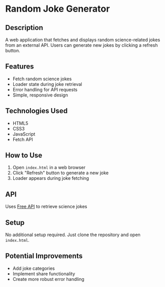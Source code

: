 # Random Joke Generator

## Description
A web application that fetches and displays random science-related jokes from an external API. Users can generate new jokes by clicking a refresh button.

## Features
- Fetch random science jokes
- Loader state during joke retrieval
- Error handling for API requests
- Simple, responsive design

## Technologies Used
- HTML5
- CSS3
- JavaScript
- Fetch API

## How to Use
1. Open `index.html` in a web browser
2. Click "Refresh" button to generate a new joke
3. Loader appears during joke fetching

## API
Uses [Free API](https://api.freeapi.app/api/v1/public/randomjokes) to retrieve science jokes

## Setup
No additional setup required. Just clone the repository and open `index.html`.

## Potential Improvements
- Add joke categories
- Implement share functionality
- Create more robust error handling
